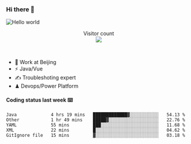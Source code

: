 ### Hi there 👋

<img src="https://raw.githubusercontent.com/sagar-viradiya/sagar-viradiya/master/resources/banner.png" alt="Hello world">
<p align="center"> 
  Visitor count<br/>
  <img src="https://profile-counter.glitch.me/youszoe/count.svg" />
</p>
<br/>

- 🍻 Work at Beijing 
- ⚡  Java/Vue
- ✍️  Troubleshoting expert
- ♟  Devops/Power Platform 

#### Coding status last week ⌨️

<!--START_SECTION:waka-->
```text
Java             4 hrs 19 mins   █████████████▓░░░░░░░░░░░   54.13 % 
Other            1 hr 49 mins    █████▓░░░░░░░░░░░░░░░░░░░   22.76 % 
YAML             55 mins         ███░░░░░░░░░░░░░░░░░░░░░░   11.68 % 
XML              22 mins         █░░░░░░░░░░░░░░░░░░░░░░░░   04.62 % 
GitIgnore file   15 mins         ▓░░░░░░░░░░░░░░░░░░░░░░░░   03.18 % 
```
<!--END_SECTION:waka-->

<br/>
<center><img src="http://ghchart.rshah.org/409ba5/yousazoe" alt="" /></center>


